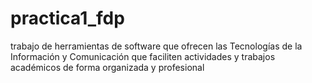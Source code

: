 # practica1_fdp
trabajo de herramientas de software que ofrecen las Tecnologías de la Información y Comunicación que faciliten actividades y trabajos académicos de forma organizada y profesional 
